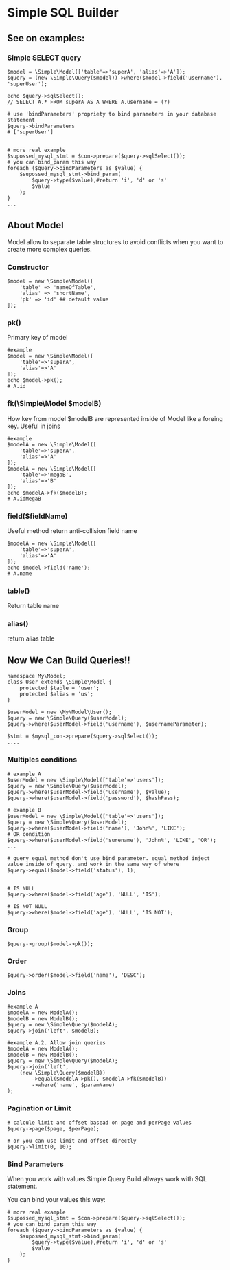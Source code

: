 # Simple SQL Builder

## See on examples:

### Simple SELECT query

    $model = \Simple\Model(['table'=>'superA', 'alias'=>'A']);
    $query = (new \Simple\Query($model))->where($model->field('username'), 'superUser');

    echo $query->sqlSelect();
    // SELECT A.* FROM superA AS A WHERE A.username = (?)

    # use 'bindParameters' propriety to bind parameters in your database statement
    $query->bindParameters
    # ['superUser']


    # more real example
    $supossed_mysql_stmt = $con->prepare($query->sqlSelect());
    # you can bind_param this way
    foreach ($query->bindParameters as $value) {
        $supossed_mysql_stmt->bind_param(
            $query->type($value),#return 'i', 'd' or 's'
            $value
        );
    }
    ...

## About Model

Model allow to separate table structures to avoid conflicts when you want to create more complex queries.

### Constructor

    $model = new \Simple\Model([
        'table' => 'nameOfTable',
        'alias' => 'shortName',
        'pk' => 'id' ## default value
    ]);

### pk()

Primary key of model

    #example
    $model = new \Simple\Model([
        'table'=>'superA',
        'alias'=>'A'
    ]);
    echo $model->pk();
    # A.id



### fk(\Simple\Model $modelB)

How key from model $modelB are represented inside of Model like a foreing key. Useful in joins


    #example
    $modelA = new \Simple\Model([
        'table'=>'superA',
        'alias'=>'A'
    ]);
    $modelA = new \Simple\Model([
        'table'=>'megaB',
        'alias'=>'B'
    ]);
    echo $modelA->fk($modelB);
    # A.idMegaB



### field($fieldName)

Useful method return anti-collision field name

    $modelA = new \Simple\Model([
        'table'=>'superA',
        'alias'=>'A'
    ]);
    echo $model->field('name');
    # A.name


### table()

Return table name


### alias()

return alias table



## Now We Can Build Queries!!

    namespace My\Model;
    class User extends \Simple\Model {
        protected $table = 'user';
        protected $alias = 'us';
    }

    $userModel = new \My\Model\User();
    $query = new \Simple\Query($userModel);
    $query->where($userModel->field('username'), $usernameParameter);

    $stmt = $mysql_con->prepare($query->sqlSelect());
    ....


### Multiples conditions

    # example A
    $userModel = new \Simple\Model(['table'=>'users']);
    $query = new \Simple\Query($userModel);
    $query->where($userModel->field('username'), $value);
    $query->where($userModel->field('password'), $hashPass);

    # example B
    $userModel = new \Simple\Model(['table'=>'users']);
    $query = new \Simple\Query($userModel);
    $query->where($userModel->field('name'), 'John%', 'LIKE');
    # OR condition
    $query->where($userModel->field('surename'), 'John%', 'LIKE', 'OR');
    ...

    # query equal method don't use bind parameter. equal method inject value inside of query. and work in the same way of where
    $query->equal($model->field('status'), 1);


    # IS NULL
    $query->where($model->field('age'), 'NULL', 'IS');

    # IS NOT NULL
    $query->where($model->field('age'), 'NULL', 'IS NOT');



### Group

    $query->group($model->pk());


### Order

    $query->order($model->field('name'), 'DESC');

### Joins

    #example A
    $modelA = new ModelA();
    $modelB = new ModelB();
    $query = new \Simple\Query($modelA);
    $query->join('left', $modelB);

    #example A.2. Allow join queries
    $modelA = new ModelA();
    $modelB = new ModelB();
    $query = new \Simple\Query($modelA);
    $query->join('left',
        (new \Simple\Query($modelB))
            ->equal($modelA->pk(), $modelA->fk($modelB))
            ->where('name', $paramName)
    );

### Pagination or Limit

    # calcule limit and offset basead on page and perPage values
    $query->page($page, $perPage);

    # or you can use limit and offset directly
    $query->limit(0, 10);



### Bind Parameters

When you work with values Simple Query Build allways work with SQL statement.

You can bind your values this way:


    # more real example
    $supossed_mysql_stmt = $con->prepare($query->sqlSelect());
    # you can bind_param this way
    foreach ($query->bindParameters as $value) {
        $supossed_mysql_stmt->bind_param(
            $query->type($value),#return 'i', 'd' or 's'
            $value
        );
    }
